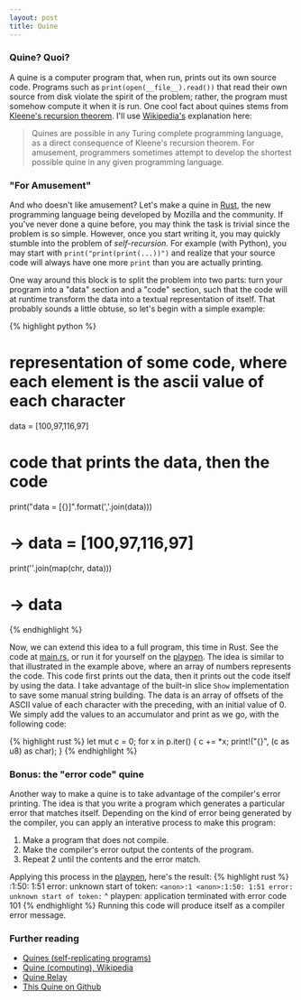 ```yaml
---
layout: post
title: Quine
---
```


### Quine? Quoi?

A quine is a computer program that, when run, prints out its own source code.
Programs such as `print(open(__file__).read())` that read their own source from disk violate the spirit of the problem; rather, the program must somehow compute it when it is run.
One cool fact about quines stems from [Kleene's recursion theorem](https://en.wikipedia.org/wiki/Kleene%27s_recursion_theorem).
I'll use [Wikipedia's](https://en.wikipedia.org/wiki/Quine_%28computing%29) explanation here:

> Quines are possible in any Turing complete programming language, as a direct consequence of Kleene's recursion theorem. For amusement, programmers sometimes attempt to develop the shortest possible quine in any given programming language.

### "For Amusement"
And who doesn't like amusement?
Let's make a quine in [Rust](http://www.rust-lang.org), the new programming language being developed by Mozilla and the community.
If you've never done a quine before, you may think the task is trivial since the problem is so simple.
However, once you start writing it, you may quickly stumble into the problem of *self-recursion.*
For example (with Python), you may start with `print("print(print(...))")` and realize that your source code will always have one more `print` than you are actually printing.

One way around this block is to split the problem into two parts: turn your program into a "data" section and a "code" section, such that the code will at runtime transform the data into a textual representation of itself.
That probably sounds a little obtuse, so let's begin with a simple example:

{% highlight python %}
# representation of some code, where each element is the ascii value of each character
data = [100,97,116,97]
# code that prints the data, then the code
print("data = [{}]".format(','.join(data)))
# -> data = [100,97,116,97]
print(''.join(map(chr, data)))
# -> data
{% endhighlight %}

Now, we can extend this idea to a full program, this time in Rust.
See the code at [main.rs](https://github.com/pelmers/quine/blob/master/src/main.rs), or run it for yourself on the [playpen](http://is.gd/mtyG60).
The idea is similar to that illustrated in the example above, where an array of numbers represents the code.
This code first prints out the data, then it prints out the code itself by using the data.
I take advantage of the built-in slice `Show` implementation to save some manual string building.
The data is an array of offsets of the ASCII value of each character with the preceding, with an initial value of 0.
We simply add the values to an accumulator and print as we go, with the following code:

{% highlight rust %}
let mut c = 0;
for x in p.iter() {
    c += *x;
    print!("{}", (c as u8) as char);
}
{% endhighlight %}

### Bonus: the "error code" quine
Another way to make a quine is to take advantage of the compiler's error printing.
The idea is that you write a program which generates a particular error that matches itself.
Depending on the kind of error being generated by the compiler, you can apply an interative process to make this program:

1. Make a program that does not compile.
2. Make the compiler's error output the contents of the program.
3. Repeat 2 until the contents and the error match.

Applying this process in the [playpen](http://is.gd/wRm7df), here's the result:
{% highlight rust %}
<anon>:1:50: 1:51 error: unknown start of token: `
<anon>:1 <anon>:1:50: 1:51 error: unknown start of token: `
                                                          ^
playpen: application terminated with error code 101
{% endhighlight %}
Running this code will produce itself as a compiler error message.

### Further reading
- [Quines (self-replicating programs)](http://www.madore.org/~david/computers/quine.html)
- [Quine (computing), Wikipedia](https://en.wikipedia.org/wiki/Quine_%28computing%29)
- [Quine Relay](https://github.com/mame/quine-relay)
- [This Quine on Github](https://github.com/pelmers/quine)
